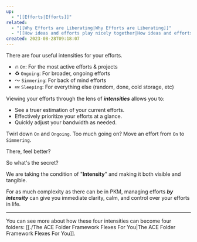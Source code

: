 ```yaml
---
up:
  - "[[Efforts|Efforts]]"
related:
  - "[[Why Efforts are Liberating|Why Efforts are Liberating]]"
  - "[[How ideas and efforts play nicely together|How ideas and efforts play nicely together]]"
created: 2023-08-28T09:18:07
---
```

There are four useful intensities for your efforts. 

- 🔥 `On`: For the most active efforts & projects
- ♻️ `Ongoing`: For broader, ongoing efforts
- 〜 `Simmering`: For back of mind efforts
- 💤 `Sleeping`: For everything else (random, done, cold storage, etc)

Viewing your efforts through the lens of ***intensities*** allows you to:

- See a truer estimation of your current efforts.
- Effectively prioritize your efforts at a glance.  
- Quickly adjust your bandwidth as needed.

Twirl down `On` and `Ongoing`. Too much going on? Move an effort from `On` to `Simmering`. 

There, feel better? 

So what's the secret?

We are taking the condition of "**Intensity**" and making it both visible and tangible. 

For as much complexity as there can be in PKM, managing efforts ***by intensity*** can give you immediate clarity, calm, and control over your efforts in life.

---

You can see more about how these four intensities can become four folders: [[./The ACE Folder Framework Flexes For You|The ACE Folder Framework Flexes For You]].
